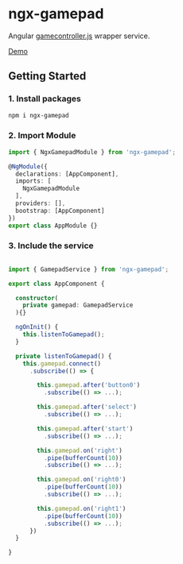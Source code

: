 # ngx-gamepad

Angular [gamecontroller.js](https://www.npmjs.com/package/gamecontroller.js) wrapper service.

[Demo](https://d3v0ps.github.io/ngx-gamepad)

## Getting Started

### 1. Install packages
```sh
npm i ngx-gamepad
```

### 2. Import Module
```typescript
import { NgxGamepadModule } from 'ngx-gamepad';

@NgModule({
  declarations: [AppComponent],
  imports: [
    NgxGamepadModule
  ],
  providers: [],
  bootstrap: [AppComponent]
})
export class AppModule {}
```

### 3. Include the service

```ts

import { GamepadService } from 'ngx-gamepad';

export class AppComponent {

  constructor(
    private gamepad: GamepadService
  ){}

  ngOnInit() {
    this.listenToGamepad();
  }

  private listenToGamepad() {
    this.gamepad.connect()
      .subscribe(() => {

        this.gamepad.after('button0')
          .subscribe(() => ...);

        this.gamepad.after('select')
          .subscribe(() => ...);

        this.gamepad.after('start')
          .subscribe(() => ...);

        this.gamepad.on('right')
          .pipe(bufferCount(10))
          .subscribe(() => ...);

        this.gamepad.on('right0')
          .pipe(bufferCount(10))
          .subscribe(() => ...);

        this.gamepad.on('right1')
          .pipe(bufferCount(10))
          .subscribe(() => ...);
      })
  }

}

```
